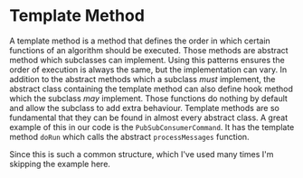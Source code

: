 # Template Method
A template method is a method that defines the order in which certain functions of an algorithm should be executed.
Those methods are abstract method which subclasses can implement.
Using this patterns ensures the order of execution is always the same, but the implementation can vary.
In addition to the abstract methods which a subclass _must_ implement, the abstract class containing the template method
can also define hook method which the subclass _may_ implement. Those functions do nothing by default
and allow the subclass to add extra behaviour.
Template methods are so fundamental that they can be found in almost every abstract class.
A great example of this in our code is the `PubSubConsumerCommand`. It has the template method `doRun` which calls the
abstract `processMessages` function.

Since this is such a common structure, which I've used many times I'm skipping the example here.
